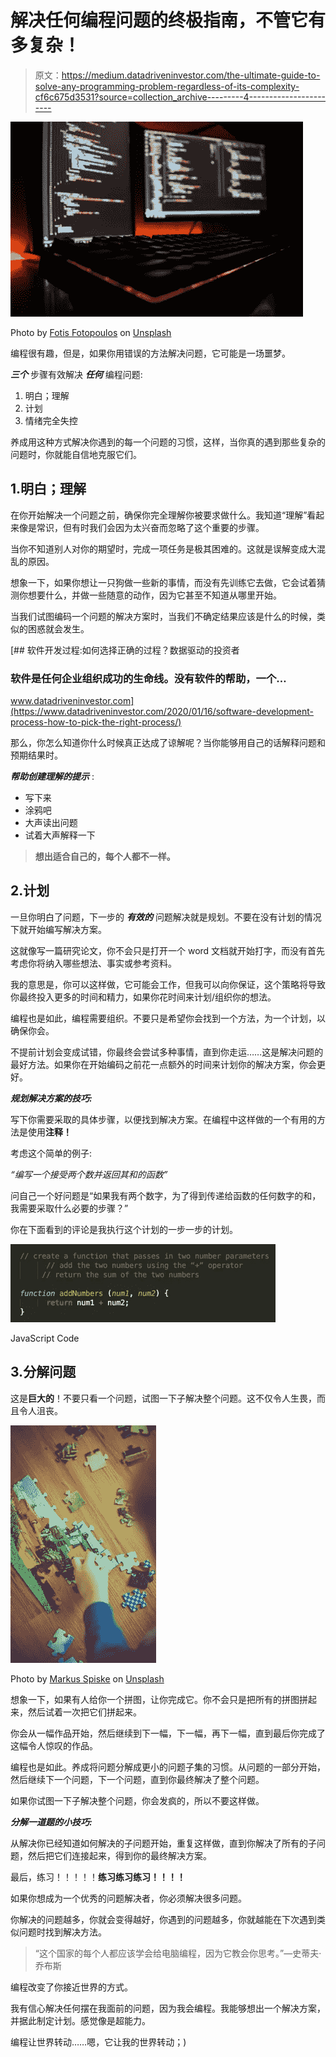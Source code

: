 # 解决任何编程问题的终极指南，不管它有多复杂！

> 原文：<https://medium.datadriveninvestor.com/the-ultimate-guide-to-solve-any-programming-problem-regardless-of-its-complexity-cf6c675d3531?source=collection_archive---------4----------------------->

![](img/d950cc6b18f1aae5e7a27f2fed832d9b.png)

Photo by [Fotis Fotopoulos](https://unsplash.com/@ffstop?utm_source=unsplash&utm_medium=referral&utm_content=creditCopyText) on [Unsplash](https://unsplash.com/s/photos/programming?utm_source=unsplash&utm_medium=referral&utm_content=creditCopyText)

编程很有趣，但是，如果你用错误的方法解决问题，它可能是一场噩梦。

***三个*** 步骤有效解决 ***任何*** 编程问题:

1.  明白；理解
2.  计划
3.  情绪完全失控

养成用这种方式解决你遇到的每一个问题的习惯，这样，当你真的遇到那些复杂的问题时，你就能自信地克服它们。

## 1.明白；理解

在你开始解决一个问题之前，确保你完全理解你被要求做什么。我知道“理解”看起来像是常识，但有时我们会因为太兴奋而忽略了这个重要的步骤。

当你不知道别人对你的期望时，完成一项任务是极其困难的。这就是误解变成大混乱的原因。

想象一下，如果你想让一只狗做一些新的事情，而没有先训练它去做，它会试着猜测你想要什么，并做一些随意的动作，因为它甚至不知道从哪里开始。

当我们试图编码一个问题的解决方案时，当我们不确定结果应该是什么的时候，类似的困惑就会发生。

[](https://www.datadriveninvestor.com/2020/01/16/software-development-process-how-to-pick-the-right-process/) [## 软件开发过程:如何选择正确的过程？数据驱动的投资者

### 软件是任何企业组织成功的生命线。没有软件的帮助，一个…

www.datadriveninvestor.com](https://www.datadriveninvestor.com/2020/01/16/software-development-process-how-to-pick-the-right-process/) 

那么，你怎么知道你什么时候真正达成了谅解呢？当你能够用自己的话解释问题和预期结果时。

***帮助创建理解的提示*** :

*   写下来
*   涂鸦吧
*   大声读出问题
*   试着大声解释一下

> **想出适合自己的，每个人都不一样。**

## 2.计划

一旦你明白了问题，下一步的 ***有效的*** 问题解决就是规划。不要在没有计划的情况下就开始编写解决方案。

这就像写一篇研究论文，你不会只是打开一个 word 文档就开始打字，而没有首先考虑你将纳入哪些想法、事实或参考资料。

我的意思是，你可以这样做，它可能会工作，但我可以向你保证，这个策略将导致你最终投入更多的时间和精力，如果你花时间来计划/组织你的想法。

编程也是如此，编程需要组织。不要只是希望你会找到一个方法，为一个计划，以确保你会。

不提前计划会变成试错，你最终会尝试多种事情，直到你走运……这是解决问题的最好方法。如果你在开始编码之前花一点额外的时间来计划你的解决方案，你会更好。

***规划解决方案的技巧:***

写下你需要采取的具体步骤，以便找到解决方案。在编程中这样做的一个有用的方法是使用**注释！**

考虑这个简单的例子:

*“编写一个接受两个数并返回其和的函数”*

问自己一个好问题是“如果我有两个数字，为了得到传递给函数的任何数字的和，我需要采取什么必要的步骤？”

你在下面看到的评论是我执行这个计划的一步一步的计划。

![](img/8df3e568cfe8cc9a8023751d9cd24b16.png)

JavaScript Code

## 3.分解问题

这是**巨大的**！不要只看一个问题，试图一下子解决整个问题。这不仅令人生畏，而且令人沮丧。

![](img/039f00f9b60b7a46b0adb50ed7909f1c.png)

Photo by [Markus Spiske](https://unsplash.com/@markusspiske?utm_source=unsplash&utm_medium=referral&utm_content=creditCopyText) on [Unsplash](https://unsplash.com/s/photos/jigsaw-puzzle?utm_source=unsplash&utm_medium=referral&utm_content=creditCopyText)

想象一下，如果有人给你一个拼图，让你完成它。你不会只是把所有的拼图拼起来，然后试着一次把它们拼起来。

你会从一幅作品开始，然后继续到下一幅，下一幅，再下一幅，直到最后你完成了这幅令人惊叹的作品。

编程也是如此。养成将问题分解成更小的问题子集的习惯。从问题的一部分开始，然后继续下一个问题，下一个问题，直到你最终解决了整个问题。

如果你试图一下子解决整个问题，你会发疯的，所以不要这样做。

***分解一道题的小技巧:***

从解决你已经知道如何解决的子问题开始，重复这样做，直到你解决了所有的子问题，然后把它们连接起来，得到你的最终解决方案。

最后，练习！！！！！**练习练习练习！！！！**

如果你想成为一个优秀的问题解决者，你必须解决很多问题。

你解决的问题越多，你就会变得越好，你遇到的问题越多，你就越能在下次遇到类似问题时找到解决方法。

> “这个国家的每个人都应该学会给电脑编程，因为它教会你思考。”—史蒂夫·乔布斯

编程改变了你接近世界的方式。

我有信心解决任何摆在我面前的问题，因为我会编程。我能够想出一个解决方案，并据此制定计划。感觉像是超能力。

编程让世界转动……嗯，它让我的世界转动；)